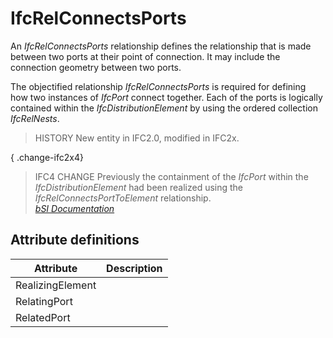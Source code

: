 IfcRelConnectsPorts
===================
An _IfcRelConnectsPorts_ relationship defines the relationship that is made
between two ports at their point of connection. It may include the connection
geometry between two ports.  
  
The objectified relationship _IfcRelConnectsPorts_ is required for defining
how two instances of _IfcPort_ connect together. Each of the ports is
logically contained within the _IfcDistributionElement_ by using the ordered
collection _IfcRelNests_.  
  
> HISTORY  New entity in IFC2.0, modified in IFC2x.  
  
{ .change-ifc2x4}  
> IFC4 CHANGE  Previously the containment of the _IfcPort_ within the
> _IfcDistributionElement_ had been realized using the
> _IfcRelConnectsPortToElement_ relationship.  
[ _bSI
Documentation_](https://standards.buildingsmart.org/IFC/DEV/IFC4_2/FINAL/HTML/schema/ifcproductextension/lexical/ifcrelconnectsports.htm)


Attribute definitions
---------------------
| Attribute        | Description   |
|------------------|---------------|
| RealizingElement |               |
| RelatingPort     |               |
| RelatedPort      |               |

